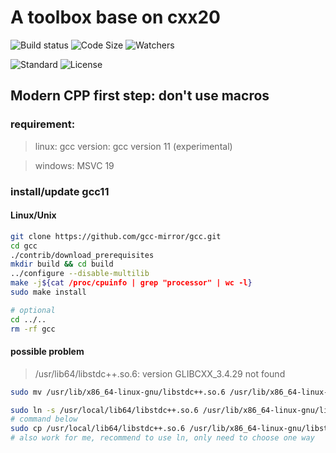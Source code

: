 # A toolbox base on cxx20

![Build status](https://img.shields.io/appveyor/build/Life4gal/galToolbox?label=AppVeyor-Build&style=for-the-badge)
![Code Size](https://img.shields.io/github/languages/code-size/life4gal/galToolbox?style=for-the-badge)
![Watchers](https://img.shields.io/github/watchers/life4gal/galToolbox?style=for-the-badge)

![Standard](https://img.shields.io/badge/requirement-c%2B%2B20-orange)
![License](https://img.shields.io/badge/license-unlicense-blue)

## Modern CPP first step: don't use macros

### requirement:
> linux: gcc version: gcc version 11 (experimental)

> windows: MSVC 19

### install/update gcc11

#### Linux/Unix
```bash
git clone https://github.com/gcc-mirror/gcc.git
cd gcc
./contrib/download_prerequisites
mkdir build && cd build
../configure --disable-multilib
make -j${cat /proc/cpuinfo | grep "processor" | wc -l}
sudo make install

# optional
cd ../..
rm -rf gcc
```

#### possible problem
> /usr/lib64/libstdc++.so.6: version GLIBCXX_3.4.29 not found
```bash
sudo mv /usr/lib/x86_64-linux-gnu/libstdc++.so.6 /usr/lib/x86_64-linux-gnu/libstdc++.so.6.bak

sudo ln -s /usr/local/lib64/libstdc++.so.6 /usr/lib/x86_64-linux-gnu/libstdc++.so.6
# command below
sudo cp /usr/local/lib64/libstdc++.so.6 /usr/lib/x86_64-linux-gnu/libstdc++.so.6 
# also work for me, recommend to use ln, only need to choose one way
```
